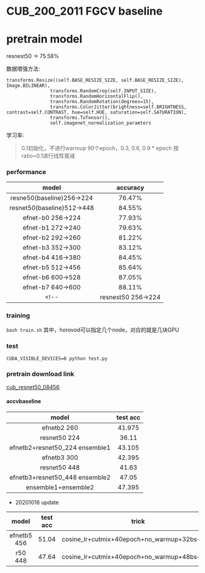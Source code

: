 # CUB_200_2011 FGCV baseline

# pretrain model
resnest50 -> 75.58%


数据增强方法:
```
transforms.Resize((self.BASE_RESIZE_SIZE, self.BASE_RESIZE_SIZE), Image.BILINEAR),
                transforms.RandomCrop(self.INPUT_SIZE),
                transforms.RandomHorizontalFlip(),
                transforms.RandomRotation(degrees=15),
                transforms.ColorJitter(brightness=self.BRIGHTNESS, contrast=self.CONTRAST, hue=self.HUE, saturation=self.SATURATION),
                transforms.ToTensor(),
                self.imagenet_normalization_paramters
```

学习率:
> 0.1初始化，不进行warmup 90个epoch，0.3, 0.6, 0.9 * epoch 按ratio=0.1进行线性衰减

### performance

|model|accuracy|
|:---:|:---:|
|resne50(baseline)256->224|76.47%|
|resnet50(baseline)512->448|84.55%|
|efnet-b0 256->224| 77.93%|
|efnet-b1 272->240| 79.63%|
|efnet-b2 292->260| 81.22%|
|efnet-b3 352->300| 83.12%|
|efnet-b4 416->380| 84.45%|
|efnet-b5 512->456| 85.64%|
|efnet-b6 600->528| 87.05%|
|efnet-b7 640->600| 88.11%|
<!-- |resnest50 256->224|| -->



### training
```bash train.sh```
其中，horovod可以指定几个node，对应的就是几块GPU

### test
```CUDA_VISIBLE_DEVICES=0 python test.py```


### pretrain download link

[cub_resnet50_08456](https://drive.google.com/file/d/1cl1GgHNaFzF9KNfGAkgaGveLinO-Yr9x/view?usp=sharing)



#### accvbaseline
|model|test acc|
|:---:|:---:|
|efnetb2 260| 41.975|
|resnet50 224|36.11|
|efnetb2+resnet50_224 ensemble1|43.105|
|efnetb3 300|	42.395|
|resnet50 448|	41.63|
|efnetb3+resnet50_448 ensemble2|	47.05|
|ensemble1+ensemble2|47.395|

- 20201016 update

|model|test acc|trick|
|:---:|:---:|:---:|
|efnetb5 456|51.04|cosine_lr+cutmix+40epoch+no_warmup+32bs+0.1lr|
|r50 448|47.64|cosine_lr+cutmix+40epoch+no_warmup+48bs+0.1lr|
